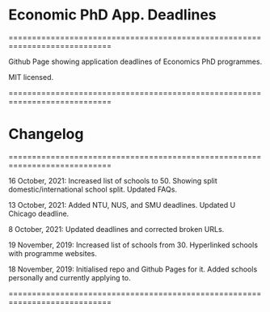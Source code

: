 # Economic PhD App. Deadlines
============================================================================

Github Page showing application deadlines of Economics PhD programmes.

MIT licensed.

============================================================================

# Changelog
============================================================================

16 October, 2021: Increased list of schools to 50. Showing split domestic/international school split. Updated FAQs.

13 October, 2021: Added NTU, NUS, and SMU deadlines. Updated U Chicago deadline.

8 October, 2021: Updated deadlines and corrected broken URLs.

19 November, 2019: Increased list of schools from 30. Hyperlinked schools with programme websites.

18 November, 2019: Initialised repo and Github Pages for it. Added schools personally and currently applying to.

============================================================================